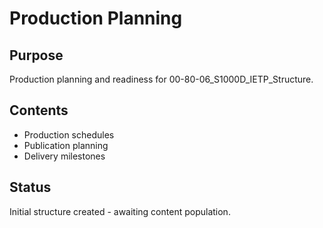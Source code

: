 # Production Planning

## Purpose
Production planning and readiness for 00-80-06_S1000D_IETP_Structure.

## Contents
- Production schedules
- Publication planning
- Delivery milestones

## Status
Initial structure created - awaiting content population.
